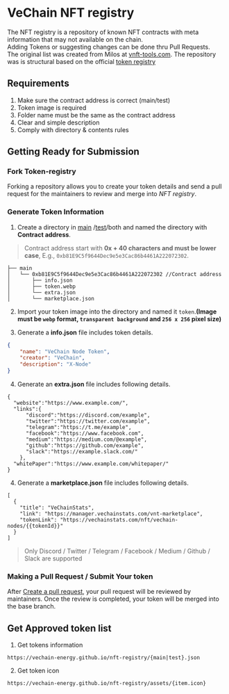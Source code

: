 # VeChain NFT registry

The NFT registry is a repository of known NFT contracts with meta information that may not available on the chain.  
Adding Tokens or suggesting changes can be done thru Pull Requests.  
The original list was created from Milos at [vnft-tools.com](https://vnft-tools.com/). The repository was is structural based on the official [token registry](https://github.com/vechain/token-registry)


## Requirements 
1. Make sure the contract address is correct (main/test)
2. Token image is required
3. Folder name must be the same as the contract address 
4. Clear and simple description 
5. Comply with directory & contents rules

## Getting Ready for Submission
### Fork Token-registry
Forking a repository allows you to create your token details and send a pull request for the maintainers to review and merge into *NFT registry*.
### Generate Token Information
1. Create a directory in [main](tokens/main) /[test](tokens/test)/both and named the directory with **Contract address**.

> Contract address start with **0x + 40 characters and must be lower case**, E.g., `0xb81E9C5f9644Dec9e5e3Cac86b4461A222072302`.

```
├── main 
│   └── 0xb81E9C5f9644Dec9e5e3Cac86b4461A222072302 //Contract address
│       ├── info.json
│       ├── token.webp
│       └── extra.json
│       └── marketplace.json
```


2. Import your token image into the directory and named it `token`.**(Image must be `webp` format, `transparent background` and `256 x 256` pixel size)**

3. Generate a **info.json** file includes token details.


```json
{
    "name": "VeChain Node Token",
    "creator": "VeChain",
    "description": "X-Node"
}
```

4. Generate an **extra.json** file includes following details. 

```
{
  "website":"https://www.example.com/", 
  "links":{
      "discord":"https://discord.com/example",
      "twitter":"https://twitter.com/example",
      "telegram":"https://t.me/example",
      "facebook":"https://www.facebook.com",
      "medium":"https://medium.com/@example",
      "github":"https://github.com/example",
      "slack":"https://example.slack.com/"
    },
  "whitePaper":"https://www.example.com/whitepaper/"
}

```

4. Generate a **marketplace.json** file includes following details. 

```
[
  {
    "title": "VeChainStats",
    "link": "https://manager.vechainstats.com/vnt-marketplace",
    "tokenLink": "https://vechainstats.com/nft/vechain-nodes/{{tokenId}}"
  }
]

```

> Only Discord / Twitter / Telegram / Facebook / Medium / Github / Slack are supported

### Making a Pull Request / Submit Your token
After [Create a pull request](https://help.github.com/en/articles/creating-a-pull-request), your pull request will be reviewed by maintainers. Once the review is completed, your token will be merged into the base branch.

## Get Approved token list

1. Get tokens information

`https://vechain-energy.github.io/nft-registry/{main|test}.json`

2. Get token icon

`https://vechain-energy.github.io/nft-registry/assets/{item.icon}`
